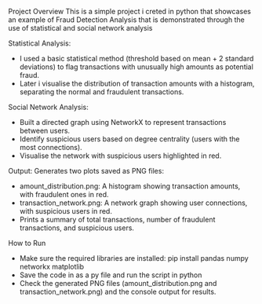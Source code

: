 Project Overview
This is a simple project i creted in python that showcases an example of Fraud Detection Analysis that is demonstrated through the use of statistical and social network analysis

Statistical Analysis:
- I used a basic statistical method (threshold based on mean + 2 standard deviations) to flag transactions with unusually high amounts as potential fraud.
- Later i visualise the distribution of transaction amounts with a histogram, separating the normal and fraudulent transactions.

Social Network Analysis:
- Built a directed graph using NetworkX to represent transactions between users.
- Identify suspicious users based on degree centrality (users with the most connections).
- Visualise the network with suspicious users highlighted in red.

Output:
Generates two plots saved as PNG files:
- amount_distribution.png: A histogram showing transaction amounts, with fraudulent ones in red.
- transaction_network.png: A network graph showing user connections, with suspicious users in red.
- Prints a summary of total transactions, number of fraudulent transactions, and suspicious users.

How to Run
- Make sure the required libraries are installed: pip install pandas numpy networkx matplotlib
- Save the code in as a py file and run the script in python
- Check the generated PNG files (amount_distribution.png and transaction_network.png) and the console output for results.
